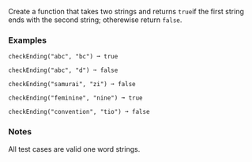 Create a function that takes two strings and returns `true`if the first string ends with the second string; otherewise return `false`.


### Examples ###
    checkEnding("abc", "bc") ➞ true

    checkEnding("abc", "d") ➞ false

    checkEnding("samurai", "zi") ➞ false

    checkEnding("feminine", "nine") ➞ true

    checkEnding("convention", "tio") ➞ false


### Notes ###
All test cases are valid one word strings.